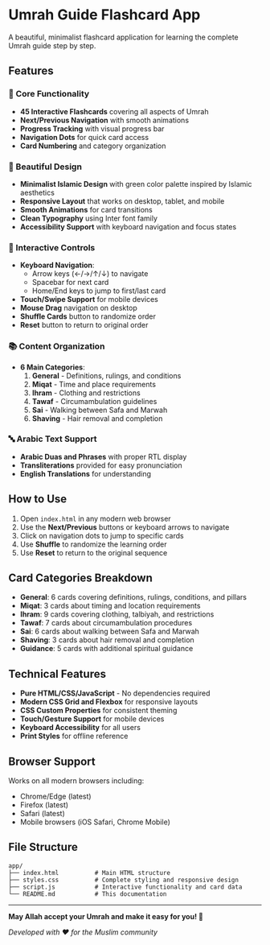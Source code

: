# Umrah Guide Flashcard App

A beautiful, minimalist flashcard application for learning the complete Umrah guide step by step.

## Features

### 🎯 Core Functionality
- **45 Interactive Flashcards** covering all aspects of Umrah
- **Next/Previous Navigation** with smooth animations
- **Progress Tracking** with visual progress bar
- **Navigation Dots** for quick card access
- **Card Numbering** and category organization

### 🎨 Beautiful Design
- **Minimalist Islamic Design** with green color palette inspired by Islamic aesthetics
- **Responsive Layout** that works on desktop, tablet, and mobile
- **Smooth Animations** for card transitions
- **Clean Typography** using Inter font family
- **Accessibility Support** with keyboard navigation and focus states

### 📱 Interactive Controls
- **Keyboard Navigation**: 
  - Arrow keys (←/→/↑/↓) to navigate
  - Spacebar for next card
  - Home/End keys to jump to first/last card
- **Touch/Swipe Support** for mobile devices
- **Mouse Drag** navigation on desktop
- **Shuffle Cards** button to randomize order
- **Reset** button to return to original order

### 📚 Content Organization
- **6 Main Categories**:
  1. **General** - Definitions, rulings, and conditions
  2. **Miqat** - Time and place requirements
  3. **Ihram** - Clothing and restrictions
  4. **Tawaf** - Circumambulation guidelines
  5. **Sai** - Walking between Safa and Marwah
  6. **Shaving** - Hair removal and completion

### 🔤 Arabic Text Support
- **Arabic Duas and Phrases** with proper RTL display
- **Transliterations** provided for easy pronunciation
- **English Translations** for understanding

## How to Use

1. Open `index.html` in any modern web browser
2. Use the **Next/Previous** buttons or keyboard arrows to navigate
3. Click on navigation dots to jump to specific cards
4. Use **Shuffle** to randomize the learning order
5. Use **Reset** to return to the original sequence

## Card Categories Breakdown

- **General**: 6 cards covering definitions, rulings, conditions, and pillars
- **Miqat**: 3 cards about timing and location requirements
- **Ihram**: 9 cards covering clothing, talbiyah, and restrictions
- **Tawaf**: 7 cards about circumambulation procedures
- **Sai**: 6 cards about walking between Safa and Marwah
- **Shaving**: 3 cards about hair removal and completion
- **Guidance**: 5 cards with additional spiritual guidance

## Technical Features

- **Pure HTML/CSS/JavaScript** - No dependencies required
- **Modern CSS Grid and Flexbox** for responsive layouts
- **CSS Custom Properties** for consistent theming
- **Touch/Gesture Support** for mobile devices
- **Keyboard Accessibility** for all users
- **Print Styles** for offline reference

## Browser Support

Works on all modern browsers including:
- Chrome/Edge (latest)
- Firefox (latest)
- Safari (latest)
- Mobile browsers (iOS Safari, Chrome Mobile)

## File Structure

```
app/
├── index.html          # Main HTML structure
├── styles.css          # Complete styling and responsive design
├── script.js           # Interactive functionality and card data
└── README.md           # This documentation
```

---

**May Allah accept your Umrah and make it easy for you! 🤲**

*Developed with ❤️ for the Muslim community*
